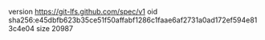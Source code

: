version https://git-lfs.github.com/spec/v1
oid sha256:e45dbfb623b35ce51f50affabf1286c1faae6af2731a0ad172ef594e813c4e04
size 20987
